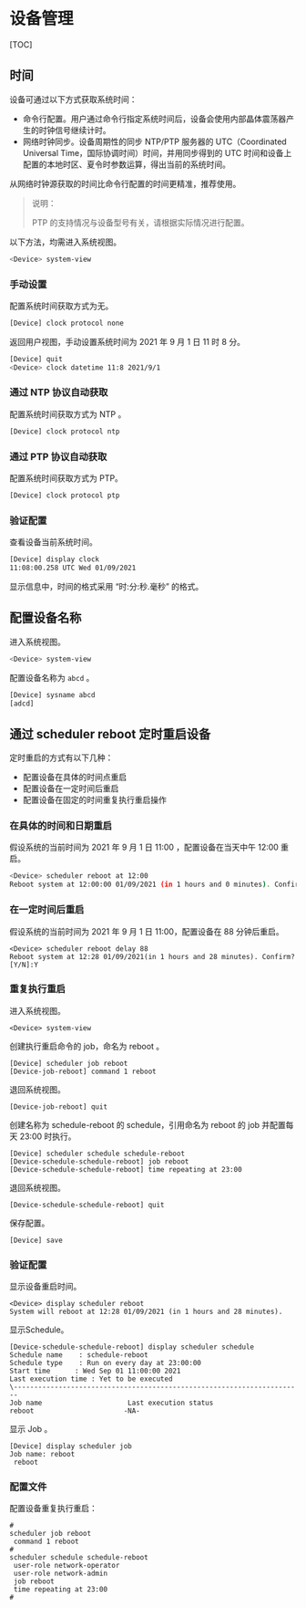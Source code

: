 # 设备管理

[TOC]

## 时间

设备可通过以下方式获取系统时间：

* 命令行配置。用户通过命令行指定系统时间后，设备会使用内部晶体震荡器产生的时钟信号继续计时。
* 网络时钟同步。设备周期性的同步 NTP/PTP 服务器的 UTC（Coordinated Universal  Time，国际协调时间）时间，并用同步得到的 UTC 时间和设备上配置的本地时区、夏令时参数运算，得出当前的系统时间。

从网络时钟源获取的时间比命令行配置的时间更精准，推荐使用。

> 说明：
>
> PTP 的支持情况与设备型号有关，请根据实际情况进行配置。

以下方法，均需进入系统视图。

```bash
<Device> system-view
```

### 手动设置

配置系统时间获取方式为无。

```bash
[Device] clock protocol none
```

返回用户视图，手动设置系统时间为 2021 年 9 月 1 日 11 时 8 分。

```bash
[Device] quit
<Device> clock datetime 11:8 2021/9/1
```

### 通过 NTP 协议自动获取

配置系统时间获取方式为 NTP 。

```bash
[Device] clock protocol ntp
```

### 通过 PTP 协议自动获取

配置系统时间获取方式为 PTP。

```bash
[Device] clock protocol ptp
```

### 验证配置

查看设备当前系统时间。

```bash
[Device] display clock
11:08:00.258 UTC Wed 01/09/2021
```

显示信息中，时间的格式采用 “时:分:秒.毫秒” 的格式。

## 配置设备名称

进入系统视图。

```bash
<Device> system-view
```

配置设备名称为 `abcd` 。

```bash
[Device] sysname abcd
[adcd]
```

## 通过 scheduler reboot 定时重启设备

定时重启的方式有以下几种：

* 配置设备在具体的时间点重启
* 配置设备在一定时间后重启
* 配置设备在固定的时间重复执行重启操作

### 在具体的时间和日期重启

假设系统的当前时间为 2021 年 9 月 1 日 11:00 ，配置设备在当天中午 12:00 重启。

```bash
<Device> scheduler reboot at 12:00
Reboot system at 12:00:00 01/09/2021 (in 1 hours and 0 minutes). Confirm? [Y/N]:Y
```

### 在一定时间后重启

假设系统的当前时间为 2021 年 9 月 1 日 11:00，配置设备在 88 分钟后重启。

```
<Device> scheduler reboot delay 88
Reboot system at 12:28 01/09/2021(in 1 hours and 28 minutes). Confirm? [Y/N]:Y
```

### 重复执行重启

进入系统视图。

```b
<Device> system-view
```

创建执行重启命令的 job，命名为 reboot 。

```
[Device] scheduler job reboot
[Device-job-reboot] command 1 reboot
```

退回系统视图。

```
[Device-job-reboot] quit
```

创建名称为 schedule-reboot 的 schedule，引用命名为 reboot 的 job 并配置每天 23:00 时执行。

```
[Device] scheduler schedule schedule-reboot
[Device-schedule-schedule-reboot] job reboot
[Device-schedule-schedule-reboot] time repeating at 23:00
```

退回系统视图。

```
[Device-schedule-schedule-reboot] quit
```

保存配置。

```
[Device] save
```

### 验证配置

显示设备重启时间。

```
<Device> display scheduler reboot
System will reboot at 12:28 01/09/2021 (in 1 hours and 28 minutes).
```

显示Schedule。

```
[Device-schedule-schedule-reboot] display scheduler schedule
Schedule name    : schedule-reboot
Schedule type    : Run on every day at 23:00:00
Start time      : Wed Sep 01 11:00:00 2021
Last execution time : Yet to be executed
\-----------------------------------------------------------------------
Job name                     Last execution status
reboot                      -NA-
```

显示 Job 。

```
[Device] display scheduler job
Job name: reboot
 reboot
```

### 配置文件

配置设备重复执行重启：

```
#
scheduler job reboot
 command 1 reboot
#
scheduler schedule schedule-reboot
 user-role network-operator
 user-role network-admin
 job reboot
 time repeating at 23:00
#
```